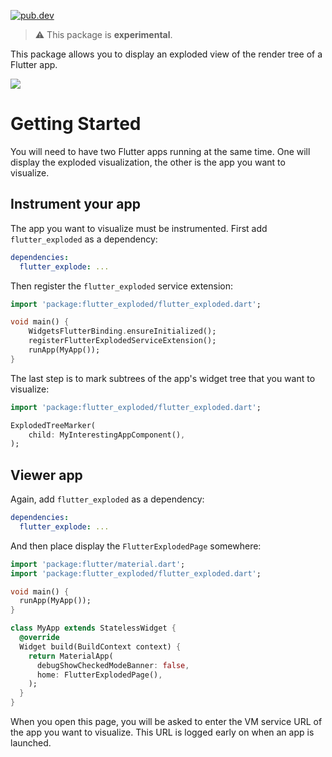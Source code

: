 [![pub.dev](https://badgen.net/pub/v/flutter_exploded)](https://pub.dev/packages/flutter_exploded)

> ⚠️ This package is **experimental**.

This package allows you to display an exploded view of the render tree of a
Flutter app.

<img src="https://github.com/blaugold/flutter_exploded/raw/master/doc/images/flutter_explode_demo.gif">

# Getting Started

You will need to have two Flutter apps running at the same time. One will
display the exploded visualization, the other is the app you want to visualize.

## Instrument your app

The app you want to visualize must be instrumented. First add `flutter_exploded`
as a dependency:

```yaml
dependencies:
  flutter_explode: ...
```

Then register the `flutter_exploded` service extension:

```dart
import 'package:flutter_exploded/flutter_exploded.dart';

void main() {
    WidgetsFlutterBinding.ensureInitialized();
    registerFlutterExplodedServiceExtension();
    runApp(MyApp());
}
```

The last step is to mark subtrees of the app's widget tree that you want to
visualize:

```dart
import 'package:flutter_exploded/flutter_exploded.dart';

ExplodedTreeMarker(
    child: MyInterestingAppComponent(),
);
```

## Viewer app

Again, add `flutter_exploded` as a dependency:

```yaml
dependencies:
  flutter_explode: ...
```

And then place display the `FlutterExplodedPage` somewhere:

```dart
import 'package:flutter/material.dart';
import 'package:flutter_exploded/flutter_exploded.dart';

void main() {
  runApp(MyApp());
}

class MyApp extends StatelessWidget {
  @override
  Widget build(BuildContext context) {
    return MaterialApp(
      debugShowCheckedModeBanner: false,
      home: FlutterExplodedPage(),
    );
  }
}
```

When you open this page, you will be asked to enter the VM service URL of the
app you want to visualize. This URL is logged early on when an app is launched.
